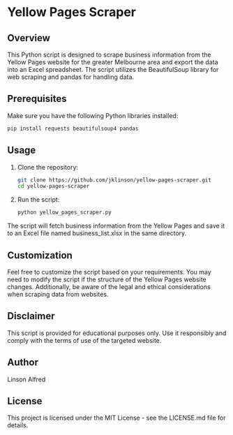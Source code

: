 # Yellow Pages Scraper

## Overview

This Python script is designed to scrape business information from the Yellow Pages website for the greater Melbourne area and export the data into an Excel spreadsheet. The script utilizes the BeautifulSoup library for web scraping and pandas for handling data.

## Prerequisites

Make sure you have the following Python libraries installed:

```bash
pip install requests beautifulsoup4 pandas
```

## Usage

1. Clone the repository:

    ```bash
    git clone https://github.com/jklinson/yellow-pages-scraper.git
    cd yellow-pages-scraper
    ```

2. Run the script:

    ```bash
    python yellow_pages_scraper.py
    ```

The script will fetch business information from the Yellow Pages and save it to an Excel file named business_list.xlsx in the same directory.

## Customization

Feel free to customize the script based on your requirements. You may need to modify the script if the structure of the Yellow Pages website changes. Additionally, be aware of the legal and ethical considerations when scraping data from websites.

## Disclaimer

This script is provided for educational purposes only. Use it responsibly and comply with the terms of use of the targeted website.

## Author

Linson Alfred

## License

This project is licensed under the MIT License - see the LICENSE.md file for details.
